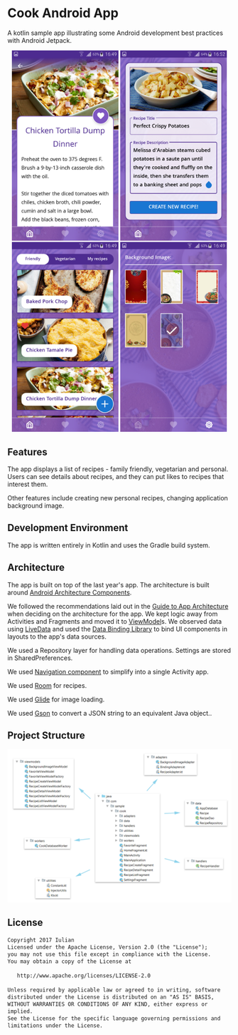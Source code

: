 Cook Android App
=========================

A kotlin sample app illustrating some Android development best practices with Android Jetpack.

<p align="center">
<img width="240" src="images/screenshot_detail.png">
<img width="240" src="images/screenshot_new_recipe.png">
<img width="240" src="images/screenshot_recipe_list.png">
<img width="240" src="images/screenshot_settings.png">
</p>

## Features

The app displays a list of recipes - family friendly, vegetarian and personal. Users can see details about recipes, and they can put likes to recipes that interest them. 

Other features include creating new personal recipes, changing application background image.

## Development Environment

The app is written entirely in Kotlin and uses the Gradle build system.

## Architecture

The app is built on top of the last year's app. The architecture is built around
[Android Architecture Components](https://developer.android.com/topic/libraries/architecture/).

We followed the recommendations laid out in the
[Guide to App Architecture](https://developer.android.com/jetpack/docs/guide)
when deciding on the architecture for the app. We kept logic away from
Activities and Fragments and moved it to
[ViewModel](https://developer.android.com/topic/libraries/architecture/viewmodel)s.
We observed data using
[LiveData](https://developer.android.com/topic/libraries/architecture/livedata)
and used the [Data Binding Library](https://developer.android.com/topic/libraries/data-binding/)
to bind UI components in layouts to the app's data sources.

We used a Repository layer for handling data operations. Settings are stored in
SharedPreferences.

We used [Navigation component](https://developer.android.com/guide/navigation)
to simplify into a single Activity app.

We used [Room](https://developer.android.com/jetpack/androidx/releases/room) for recipes.

We used [Glide](https://bumptech.github.io/glide) for image loading.

We used [Gson](https://github.com/google/gson) to convert a JSON string to an equivalent Java object..

## Project Structure

<p align="center">
<img src="images/package_structure.png">
</p>

## License

```
Copyright 2017 Iulian
Licensed under the Apache License, Version 2.0 (the "License");
you may not use this file except in compliance with the License.
You may obtain a copy of the License at

   http://www.apache.org/licenses/LICENSE-2.0

Unless required by applicable law or agreed to in writing, software
distributed under the License is distributed on an "AS IS" BASIS,
WITHOUT WARRANTIES OR CONDITIONS OF ANY KIND, either express or implied.
See the License for the specific language governing permissions and
limitations under the License.
```
